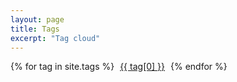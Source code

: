 ```yaml
---
layout: page
title: Tags
excerpt: "Tag cloud"
---
```

<div class="tag-cloud">
   {% for tag in site.tags %}
      <a href="#posts-tag" id="{{ forloop.index }}" class="__tag" style="margin: 5px">{{ tag[0] }}</a>
      <ul id="list_{{ forloop.index }}" style="display:none;">
         {% for post in tag[1] %}
            <li><a href="{{ post.url }}">{{ post.title }}</a></li>
         {% endfor %}
      </ul>
   {% endfor %}
</div>

<div id ="posts-tags" class="post-list" style="margin: 50px;"></div>

<script src="//ajax.googleapis.com/ajax/libs/jquery/1.9.1/jquery.min.js"></script>
<script>window.jQuery || document.write('<script src="http://localhost:4000/assets/js/vendor/jquery-1.9.1.min.js"><\/script>')</script>

<script type="text/javascript">
   (function() {
      var minFont = 15.0,
          maxFont = 40.0,
          diffFont = maxFont - minFont,
          size = 0;

      {% assign max = 1.0 %}
      {% for tag in site.tags %}
         {% if tag[1].size > max %}
            {% assign max = tag[1].size %}
         {% endif %}
      {% endfor %}

      {% for tag in site.tags %}
         size = (Math.log({{ tag[1].size }}) / Math.log({{ max }})) * diffFont + minFont;
         $("#{{ forloop.index }}").css("font-size", size + "px");
      {% endfor %}
      $('.tag-cloud a[class^="__tag"]').click(function() {
         $('.post-list').empty();
         $('#list_' + $(this).attr('id')).each(function() {
            $('.post-list').append('<ul>' + $(this).html() + '</ul>');
         });
      });
   })();
</script>

